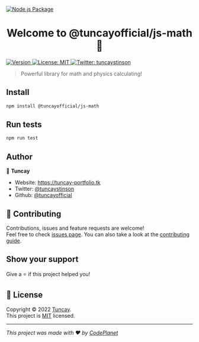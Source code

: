 [![Node.js Package](https://github.com/tuncayofficial/js-math/actions/workflows/npm-publish-github-packages.yml/badge.svg?event=release)](https://github.com/tuncayofficial/js-math/actions/workflows/npm-publish-github-packages.yml)


<h1 align="center">Welcome to @tuncayofficial/js-math 👋</h1>
<p>
  <a href="https://www.npmjs.com/package/@tuncayofficial/js-math" target="_blank">
    <img alt="Version" src="https://img.shields.io/npm/v/@tuncayofficial/js-math.svg">
  </a>
  <a href="https://github.com/tuncayofficial/js-math/blob/master/LICENSE" target="_blank">
    <img alt="License: MIT" src="https://img.shields.io/badge/License-MIT-yellow.svg" />
  </a>
  <a href="https://twitter.com/tuncaystinson" target="_blank">
    <img alt="Twitter: tuncaystinson" src="https://img.shields.io/twitter/follow/tuncaystinson.svg?style=social" />
  </a>
</p>

> Powerful library for math and physics calculating!

## Install

```sh
npm install @tuncayofficial/js-math
```

## Run tests

```sh
npm run test
```

## Author

👤 **Tuncay**

* Website: https://tuncay-portfolio.tk
* Twitter: [@tuncaystinson](https://twitter.com/tuncaystinson)
* Github: [@tuncayofficial](https://github.com/tuncayofficial)

## 🤝 Contributing

Contributions, issues and feature requests are welcome!<br />Feel free to check [issues page](https://github.com/tuncayofficial/js-math/issues). You can also take a look at the [contributing guide](https://github.com/tuncayofficial/js-math/blob/master/CONTRIBUTING.md).

## Show your support

Give a ⭐️ if this project helped you!

## 📝 License

Copyright © 2022 [Tuncay](https://github.com/tuncayofficial).<br />
This project is [MIT](https://github.com/tuncayofficial/js-math/blob/master/LICENSE) licensed.

***
_This project was made with ❤️ by [CodePlanet](https://github.com/codeplanett)_
